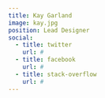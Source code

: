 ```yaml
---
title: Kay Garland
image: kay.jpg
position: Lead Designer
social:
  - title: twitter
    url: #
  - title: facebook
    url: #
  - title: stack-overflow
    url: #
---
```

